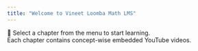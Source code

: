 ```yaml
---
title: "Welcome to Vineet Loomba Math LMS"
---
```


🧮 Select a chapter from the menu to start learning.  
Each chapter contains concept-wise embedded YouTube videos.
